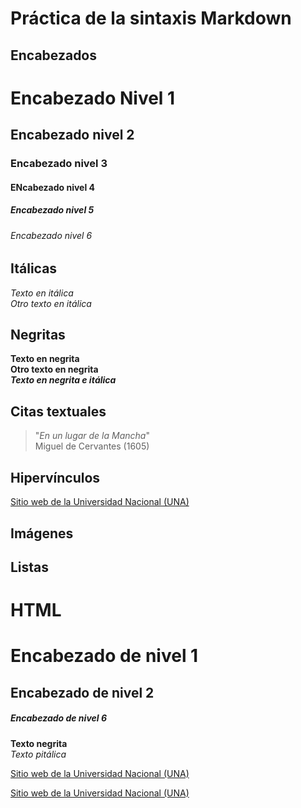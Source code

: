 # Práctica de la sintaxis Markdown

## Encabezados
# Encabezado Nivel 1
## Encabezado nivel 2
### Encabezado nivel 3
#### ENcabezado nivel 4
##### Encabezado nivel 5
###### Encabezado nivel 6

## Itálicas
*Texto en itálica*  
_Otro texto en itálica_

## Negritas
**Texto en negrita**  
__Otro texto en negrita__  
***Texto en negrita e itálica***

## Citas textuales 
> "*En un lugar de la Mancha*"    
Miguel de Cervantes (1605)

## Hipervínculos
[Sitio web de la Universidad Nacional (UNA)](https://www.una.ac.cr/)

## Imágenes

## Listas 

# HTML
<h1> Encabezado de nivel 1 </h1>
<h2> Encabezado de nivel 2 </h2>
<h5> Encabezado de nivel 6 </h6>

<strong> Texto negrita </strong>  
<em> Texto pitálica </em>
  
<a href="https://www.una.ac.cr//">Sitio web de la Universidad Nacional (UNA) </a>  


<a href="https://www.una.ac.cr//" target="_blank">Sitio web de la Universidad Nacional (UNA) </a>
